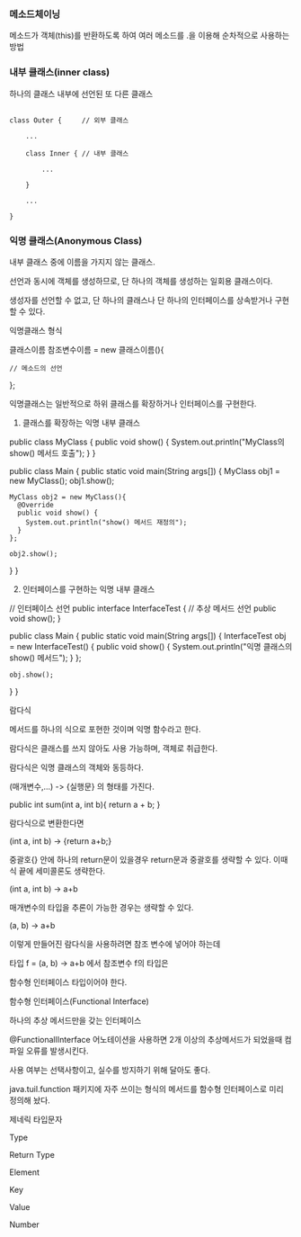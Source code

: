 ### 메소드체이닝

 메소드가 객체(this)를 반환하도록 하여 여러 메소드를 .을 이용해 순차적으로 사용하는 방법


### 내부 클래스(inner class)

 하나의 클래스 내부에 선언된 또 다른 클래스
 
```

class Outer {     // 외부 클래스

    ...

    class Inner { // 내부 클래스

        ...

    }

    ...

}
```

### 익명 클래스(Anonymous Class)

 내부 클래스 중에 이름을 가지지 않는 클래스. 

 선언과 동시에 객체를 생성하므로, 단 하나의 객체를 생성하는 일회용 클래스이다.

 생성자를 선언할 수 없고, 단 하나의 클래스나 단 하나의 인터페이스를 상속받거나 구현할 수 있다.


 익명클래스 형식

 클래스이름 참조변수이름 = new 클래스이름(){

    // 메소드의 선언

 };

 익명클래스는 일반적으로 하위 클래스를 확장하거나 인터페이스를 구현한다.

 1. 클래스를 확장하는 익명 내부 클래스

public class MyClass {
  public void show() {
    System.out.println("MyClass의 show() 메서드 호출");
  }
}

public class Main {
  public static void main(String args[]) {
    MyClass obj1 = new MyClass();
    obj1.show();

    MyClass obj2 = new MyClass(){
      @Override
      public void show() {
        System.out.println("show() 메서드 재정의");
      }
    };

    obj2.show();
  }
}

 2. 인터페이스를 구현하는 익명 내부 클래스

// 인터페이스 선언
public interface InterfaceTest {
  // 추상 메서드 선언
  public void show();
}

public class Main {
  public static void main(String args[]) {
    InterfaceTest obj = new InterfaceTest()
    {
      public void show() {
        System.out.println("익명 클래스의 show() 메서드");
      }
    };

    obj.show();
  }
}


람다식

 메서드를 하나의 식으로 포현한 것이며 익명 함수라고 한다.

 람다식은 클래스를 쓰지 않아도 사용 가능하며, 객체로 취급한다.

 람다식은 익명 클래스의 객체와 동등하다.

 (매개변수,...) -> {실행문}  의 형태를 가진다.

 public int sum(int a, int b){
  return a + b;
 }

 람다식으로 변환한다면 

 (int a, int b) -> {return a+b;}

 중괄호{} 안에 하나의 return문이 있을경우 return문과 중괄호를 생략할 수 있다. 이때 식 끝에 세미콜론도 생략한다.

 (int a, int b) -> a+b

 매개변수의 타입을 추론이 가능한 경우는 생략할 수 있다.

 (a, b) -> a+b

 이렇게 만들어진 람다식을 사용하려면 참조 변수에 넣어야 하는데

 타입 f = (a, b) -> a+b   에서 참조변수 f의 타입은 

함수형 인터페이스 타입이어야 한다.


함수형 인터페이스(Functional Interface)

 하나의 추상 메서드만을 갖는 인터페이스

 @FunctionallInterface 어노테이션을 사용하면 2개 이상의 추상메서드가 되었을때 컴파일 오류를 발생시킨다.

 사용 여부는 선택사항이고, 실수를 방지하기 위해 달아도 좋다.

 java.tuil.function 패키지에 자주 쓰이는 형식의 메서드를 함수형 인터페이스로 미리 정의해 놨다.


제네릭 타입문자

 <T> Type 
 
 <R> Return Type

 <E> Element

 <K> Key

 <V> Value

 <N> Number
